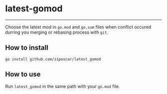 # latest-gomod

---

Choose the latest mod in `go.mod` and `go.sum` files when conflict occured durring you merging or rebasing process with `git`.

## How to install

`go install github.com/ziposcar/latest_gomod`

## How to use

Run `latest_gomod` in the same path with your `go.mod` file.
